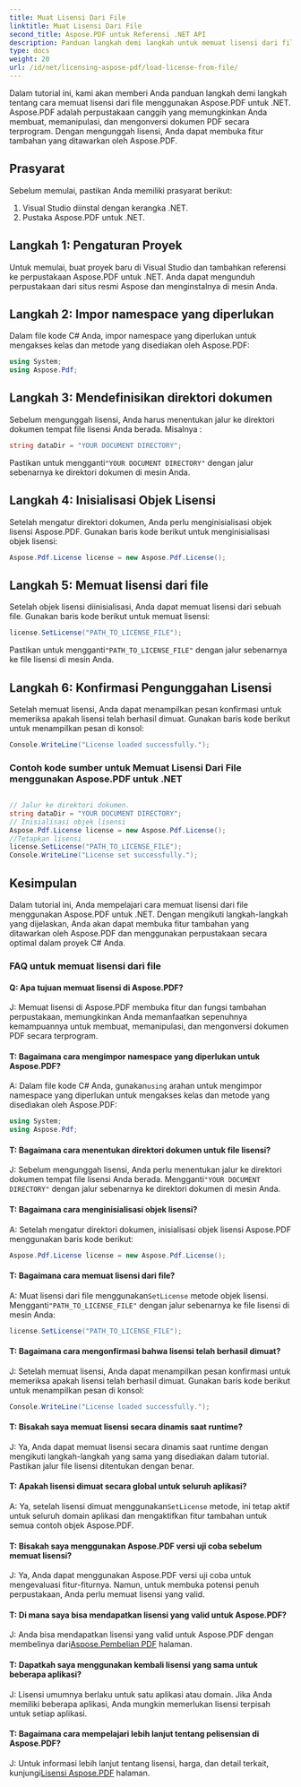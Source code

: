 ```yaml
---
title: Muat Lisensi Dari File
linktitle: Muat Lisensi Dari File
second_title: Aspose.PDF untuk Referensi .NET API
description: Panduan langkah demi langkah untuk memuat lisensi dari file menggunakan Aspose.PDF untuk .NET. Buka fitur tambahan dan gunakan Aspose.PDF secara optimal.
type: docs
weight: 20
url: /id/net/licensing-aspose-pdf/load-license-from-file/
---
```

Dalam tutorial ini, kami akan memberi Anda panduan langkah demi langkah tentang cara memuat lisensi dari file menggunakan Aspose.PDF untuk .NET. Aspose.PDF adalah perpustakaan canggih yang memungkinkan Anda membuat, memanipulasi, dan mengonversi dokumen PDF secara terprogram. Dengan mengunggah lisensi, Anda dapat membuka fitur tambahan yang ditawarkan oleh Aspose.PDF.

## Prasyarat

Sebelum memulai, pastikan Anda memiliki prasyarat berikut:

1. Visual Studio diinstal dengan kerangka .NET.
2. Pustaka Aspose.PDF untuk .NET.

## Langkah 1: Pengaturan Proyek

Untuk memulai, buat proyek baru di Visual Studio dan tambahkan referensi ke perpustakaan Aspose.PDF untuk .NET. Anda dapat mengunduh perpustakaan dari situs resmi Aspose dan menginstalnya di mesin Anda.

## Langkah 2: Impor namespace yang diperlukan

Dalam file kode C# Anda, impor namespace yang diperlukan untuk mengakses kelas dan metode yang disediakan oleh Aspose.PDF:

```csharp
using System;
using Aspose.Pdf;
```

## Langkah 3: Mendefinisikan direktori dokumen

Sebelum mengunggah lisensi, Anda harus menentukan jalur ke direktori dokumen tempat file lisensi Anda berada. Misalnya :

```csharp
string dataDir = "YOUR DOCUMENT DIRECTORY";
```

 Pastikan untuk mengganti`"YOUR DOCUMENT DIRECTORY"` dengan jalur sebenarnya ke direktori dokumen di mesin Anda.

## Langkah 4: Inisialisasi Objek Lisensi

Setelah mengatur direktori dokumen, Anda perlu menginisialisasi objek lisensi Aspose.PDF. Gunakan baris kode berikut untuk menginisialisasi objek lisensi:

```csharp
Aspose.Pdf.License license = new Aspose.Pdf.License();
```

## Langkah 5: Memuat lisensi dari file

Setelah objek lisensi diinisialisasi, Anda dapat memuat lisensi dari sebuah file. Gunakan baris kode berikut untuk memuat lisensi:

```csharp
license.SetLicense("PATH_TO_LICENSE_FILE");
```

 Pastikan untuk mengganti`"PATH_TO_LICENSE_FILE"` dengan jalur sebenarnya ke file lisensi di mesin Anda.

## Langkah 6: Konfirmasi Pengunggahan Lisensi

Setelah memuat lisensi, Anda dapat menampilkan pesan konfirmasi untuk memeriksa apakah lisensi telah berhasil dimuat. Gunakan baris kode berikut untuk menampilkan pesan di konsol:

```csharp
Console.WriteLine("License loaded successfully.");
```

### Contoh kode sumber untuk Memuat Lisensi Dari File menggunakan Aspose.PDF untuk .NET
 
```csharp

// Jalur ke direktori dokumen.
string dataDir = "YOUR DOCUMENT DIRECTORY";
// Inisialisasi objek lisensi
Aspose.Pdf.License license = new Aspose.Pdf.License();
//Tetapkan lisensi
license.SetLicense("PATH_TO_LICENSE_FILE");
Console.WriteLine("License set successfully.");

```

## Kesimpulan

Dalam tutorial ini, Anda mempelajari cara memuat lisensi dari file menggunakan Aspose.PDF untuk .NET. Dengan mengikuti langkah-langkah yang dijelaskan, Anda akan dapat membuka fitur tambahan yang ditawarkan oleh Aspose.PDF dan menggunakan perpustakaan secara optimal dalam proyek C# Anda.

### FAQ untuk memuat lisensi dari file

#### Q: Apa tujuan memuat lisensi di Aspose.PDF?

J: Memuat lisensi di Aspose.PDF membuka fitur dan fungsi tambahan perpustakaan, memungkinkan Anda memanfaatkan sepenuhnya kemampuannya untuk membuat, memanipulasi, dan mengonversi dokumen PDF secara terprogram.

#### T: Bagaimana cara mengimpor namespace yang diperlukan untuk Aspose.PDF?

 A: Dalam file kode C# Anda, gunakan`using` arahan untuk mengimpor namespace yang diperlukan untuk mengakses kelas dan metode yang disediakan oleh Aspose.PDF:
```csharp
using System;
using Aspose.Pdf;
```

#### T: Bagaimana cara menentukan direktori dokumen untuk file lisensi?

J: Sebelum mengunggah lisensi, Anda perlu menentukan jalur ke direktori dokumen tempat file lisensi Anda berada. Mengganti`"YOUR DOCUMENT DIRECTORY"` dengan jalur sebenarnya ke direktori dokumen di mesin Anda.

#### T: Bagaimana cara menginisialisasi objek lisensi?

A: Setelah mengatur direktori dokumen, inisialisasi objek lisensi Aspose.PDF menggunakan baris kode berikut:
```csharp
Aspose.Pdf.License license = new Aspose.Pdf.License();
```

#### T: Bagaimana cara memuat lisensi dari file?

 A: Muat lisensi dari file menggunakan`SetLicense` metode objek lisensi. Mengganti`"PATH_TO_LICENSE_FILE"` dengan jalur sebenarnya ke file lisensi di mesin Anda:
```csharp
license.SetLicense("PATH_TO_LICENSE_FILE");
```

#### T: Bagaimana cara mengonfirmasi bahwa lisensi telah berhasil dimuat?

J: Setelah memuat lisensi, Anda dapat menampilkan pesan konfirmasi untuk memeriksa apakah lisensi telah berhasil dimuat. Gunakan baris kode berikut untuk menampilkan pesan di konsol:
```csharp
Console.WriteLine("License loaded successfully.");
```

#### T: Bisakah saya memuat lisensi secara dinamis saat runtime?

J: Ya, Anda dapat memuat lisensi secara dinamis saat runtime dengan mengikuti langkah-langkah yang sama yang disediakan dalam tutorial. Pastikan jalur file lisensi ditentukan dengan benar.

#### T: Apakah lisensi dimuat secara global untuk seluruh aplikasi?

 A: Ya, setelah lisensi dimuat menggunakan`SetLicense` metode, ini tetap aktif untuk seluruh domain aplikasi dan mengaktifkan fitur tambahan untuk semua contoh objek Aspose.PDF.

#### T: Bisakah saya menggunakan Aspose.PDF versi uji coba sebelum memuat lisensi?

J: Ya, Anda dapat menggunakan Aspose.PDF versi uji coba untuk mengevaluasi fitur-fiturnya. Namun, untuk membuka potensi penuh perpustakaan, Anda perlu memuat lisensi yang valid.

#### T: Di mana saya bisa mendapatkan lisensi yang valid untuk Aspose.PDF?

 J: Anda bisa mendapatkan lisensi yang valid untuk Aspose.PDF dengan membelinya dari[Aspose.Pembelian PDF](https://purchase.aspose.com/pricing/pdf/net) halaman.

#### T: Dapatkah saya menggunakan kembali lisensi yang sama untuk beberapa aplikasi?

J: Lisensi umumnya berlaku untuk satu aplikasi atau domain. Jika Anda memiliki beberapa aplikasi, Anda mungkin memerlukan lisensi terpisah untuk setiap aplikasi.

#### T: Bagaimana cara mempelajari lebih lanjut tentang pelisensian di Aspose.PDF?

J: Untuk informasi lebih lanjut tentang lisensi, harga, dan detail terkait, kunjungi[Lisensi Aspose.PDF](https://purchase.aspose.com/pricing/pdf/net) halaman.